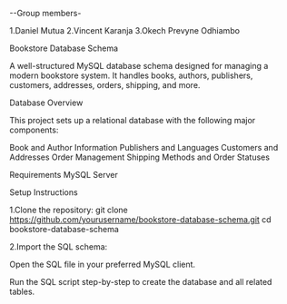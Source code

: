  --Group members- 

1.Daniel Mutua
2.Vincent Karanja
3.Okech Prevyne Odhiambo
 
 Bookstore Database Schema

A well-structured MySQL database schema designed for managing a modern bookstore system. It handles books, authors, publishers, customers, addresses, orders, shipping, and more.

 Database Overview

This project sets up a relational database with the following major components:

Book and Author Information
Publishers and Languages
Customers and Addresses
Order Management 
Shipping Methods and Order Statuses


 Requirements
MySQL Server

Setup Instructions

1.Clone the repository:
   git clone https://github.com/yourusername/bookstore-database-schema.git
   cd bookstore-database-schema

2.Import the SQL schema:

Open the SQL file in your preferred MySQL client.

Run the SQL script step-by-step to create the database and all related tables.
